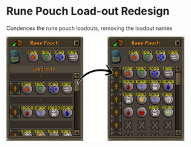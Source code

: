 # Rune Pouch Load-out Redesign

Condences the rune pouch loadouts, removing the loadout names

![Rune Pouch Load-out UI](./docs/pouch.png)